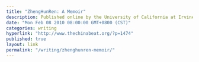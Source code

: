 ```yaml
---
title: "ZhengHunRen: A Memoir"
description: Published online by the University of California at Irvine blog China Beat
date: "Mon Feb 08 2010 08:00:00 GMT+0800 (CST)"
categories: writing
hyperlink: "http://www.thechinabeat.org/?p=1474"
published: true
layout: link
permalink: "/writing/zhenghunren-memoir/"
---
```


